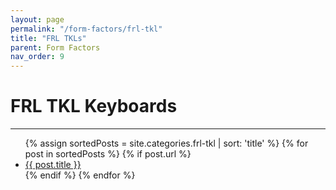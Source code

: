 ```yaml
---
layout: page
permalink: "/form-factors/frl-tkl"
title: "FRL TKLs"
parent: Form Factors
nav_order: 9
---
```

# FRL TKL Keyboards
<hr>
<ul>
  {% assign sortedPosts = site.categories.frl-tkl | sort: 'title' %}
    {% for post in sortedPosts %}
      {% if post.url %}
        <li><a href="{{ post.url }}">{{ post.title }}</a></li>
      {% endif %}
    {% endfor %}
</ul>
